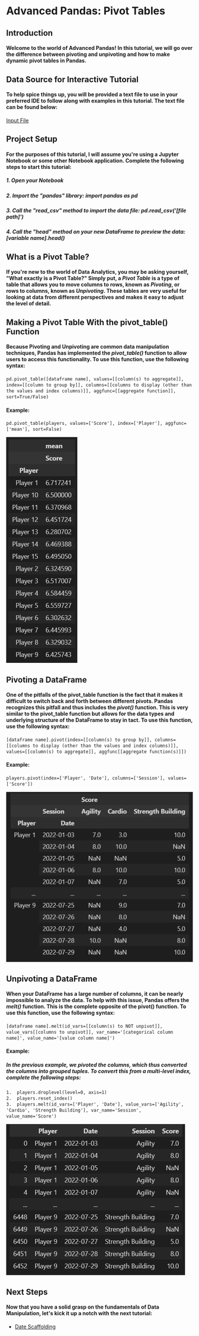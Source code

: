 # Advanced Pandas: Pivot Tables
## Introduction
#### Welcome to the world of Advanced Pandas! In this tutorial, we will go over the difference between pivoting and unpivoting and how to make dynamic pivot tables in Pandas.
## Data Source for Interactive Tutorial
#### To help spice things up, you will be provided a text file to use in your preferred IDE to follow along with examples in this tutorial. The text file can be found below:
[Input File](Files/Player-Training.zip)
## Project Setup
#### For the purposes of this tutorial, I will assume you're using a Jupyter Notebook or some other Notebook application. Complete the following steps to start this tutorial:
##### 1. Open your Notebook
##### 2. Import the "pandas" library: import pandas as pd
##### 3. Call the "read_csv" method to import the data file: pd.read_csv('[file path]')
##### 4. Call the "head" method on your new DataFrame to preview the data: [variable name].head()
## What is a Pivot Table?
#### If you're new to the world of Data Analytics, you may be asking yourself, "What exactly is a Pivot Table?" Simply put, a _Pivot Table_ is a type of table that allows you to move columns to rows, known as _Pivoting_, or rows to columns, known as _Unpivoting_. These tables are very useful for looking at data from different perspectives and makes it easy to adjust the level of detail.
## Making a Pivot Table With the pivot_table() Function
#### Because Pivoting and Unpivoting are common data manipulation techniques, Pandas has implemented the _pivot_table()_ function to allow users to access this functionality. To use this function, use the following syntax:
    pd.pivot_table([dataframe name], values=[[column(s) to aggregate]], index=[[column to group by]], columns=[[columns to display (other than the values and index columns)]], aggfunc=[[aggregate function]], sort=True/False)
#### Example:
    pd.pivot_table(players, values=['Score'], index=['Player'], aggfunc=['mean'], sort=False)
![This is an image](Pictures/players_pivottable.png)
## Pivoting a DataFrame
#### One of the pitfalls of the pivot_table function is the fact that it makes it difficult to switch back and forth between different pivots. Pandas recognizes this pitfall and thus includes the _pivot()_ function. This is very similar to the pivot_table function but allows for the data types and underlying structure of the DataFrame to stay in tact. To use this function, use the following syntax:
    [dataframe name].pivot(index=[[column(s) to group by]], columns=[[columns to display (other than the values and index columns)]], values=[[column(s) to aggregate]], aggfunc[[aggregate function(s)]])
#### Example:
    players.pivot(index=['Player', 'Date'], columns=['Session'], values=['Score'])
![This is an image](Pictures/players_pivot.png)
## Unpivoting a DataFrame
#### When your DataFrame has a large number of columns, it can be nearly impossible to analyze the data. To help with this issue, Pandas offers the _melt()_ function. This is the complete opposite of the pivot() function. To use this function, use the following syntax:
    [dataframe name].melt(id_vars=[[column(s) to NOT unpivot]], value_vars[[columns to unpivot]], var_name='[categorical column name]', value_name='[value column name]')
#### Example:
##### In the previous example, we pivoted the columns, which thus converted the columns into grouped tuples. To convert this from a multi-level index, complete the following steps:
    1.  players.droplevel(level=0, axis=1)
    2.  players.reset_index()
    3.  players.melt(id_vars=['Player', 'Date'], value_vars=['Agility', 'Cardio', 'Strength Building'], var_name='Session', value_name='Score')
![This is an image](Pictures/players_unpivot.png)

## Next Steps
#### Now that you have a solid grasp on the fundamentals of Data Manipulation, let's kick it up a notch with the next tutorial:
- [Date Scaffolding](github.com/uvudataclub2022/UVU-2022-2023/blob/Data-Analytics/Data%20Manipulation/Tutorials/Pandas/Date%20Scaffolding.md)
